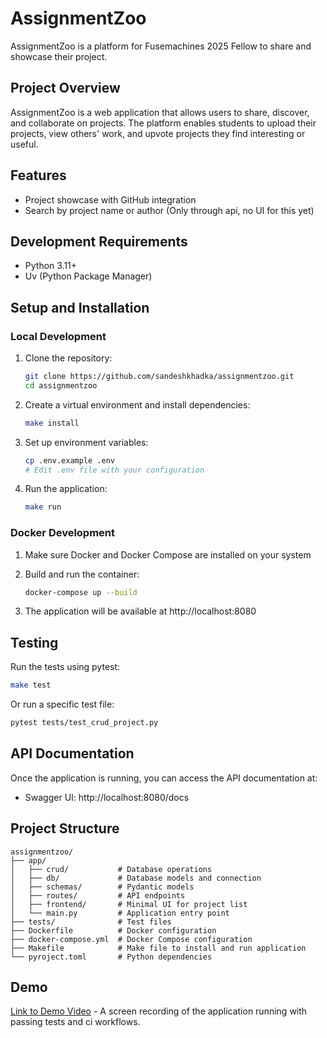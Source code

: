 # AssignmentZoo

AssignmentZoo is a platform for Fusemachines 2025 Fellow to share and showcase their project.

## Project Overview

AssignmentZoo is a web application that allows users to share, discover, and collaborate on projects. The platform enables students to upload their projects, view others' work, and upvote projects they find interesting or useful.

## Features

- Project showcase with GitHub integration
- Search by project name or author (Only through api, no UI for this yet)

## Development Requirements

- Python 3.11+
- Uv (Python Package Manager)

## Setup and Installation

### Local Development

1. Clone the repository:
   ```bash
   git clone https://github.com/sandeshkhadka/assignmentzoo.git
   cd assignmentzoo
   ```

2. Create a virtual environment and install dependencies:
   ```bash
   make install
   ```

3. Set up environment variables:
   ```bash
   cp .env.example .env
   # Edit .env file with your configuration
   ```

4. Run the application:
   ```bash
   make run
   ```

### Docker Development

1. Make sure Docker and Docker Compose are installed on your system

2. Build and run the container:
   ```bash
   docker-compose up --build
   ```

3. The application will be available at http://localhost:8080

## Testing

Run the tests using pytest:

```bash
make test
```

Or run a specific test file:

```bash
pytest tests/test_crud_project.py
```

## API Documentation

Once the application is running, you can access the API documentation at:
- Swagger UI: http://localhost:8080/docs

## Project Structure

```
assignmentzoo/
├── app/
│   ├── crud/           # Database operations
│   ├── db/             # Database models and connection
│   ├── schemas/        # Pydantic models
│   ├── routes/         # API endpoints
│   ├── frontend/       # Minimal UI for project list
│   └── main.py         # Application entry point
├── tests/              # Test files
├── Dockerfile          # Docker configuration
├── docker-compose.yml  # Docker Compose configuration
├── Makefile            # Make file to install and run application
└── pyroject.toml       # Python dependencies
```

## Demo

[Link to Demo Video](https://youtu.be/-oK9pRUzNu8) - A screen recording of the application running with passing tests and ci
workflows.
